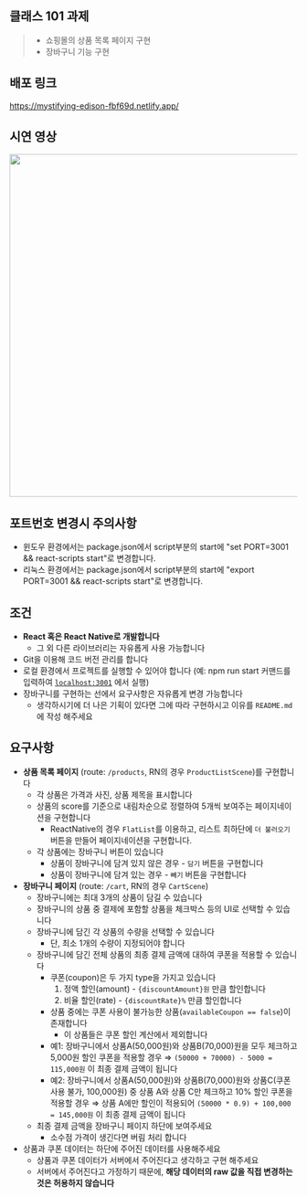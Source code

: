 ## 클래스 101 과제
> - 쇼핑몰의 상품 목록 페이지 구현
> - 장바구니 기능 구현

## 배포 링크
https://mystifying-edison-fbf69d.netlify.app/

## 시연 영상
<img src="https://user-images.githubusercontent.com/46251629/99386062-3b3f7a80-2915-11eb-8b42-78052ab5289f.gif" width="600px"/>

## 포트번호 변경시 주의사항
- 윈도우 환경에서는 package.json에서 script부분의 start에 "set PORT=3001 && react-scripts start"로 변경합니다.
- 리눅스 환경에서는 package.json에서 script부분의 start에 "export PORT=3001 && react-scripts start"로 변경합니다.

## 조건

- **React 혹은 React Native로 개발합니다**
    - 그 외 다른 라이브러리는 자유롭게 사용 가능합니다
- Git을 이용해 코드 버전 관리를 합니다
- 로컬 환경에서 프로젝트를 실행할 수 있어야 합니다
(예: npm run start 커맨드를 입력하여 [`localhost:3001`](http://localhost:3001) 에서 실행)
- 장바구니를 구현하는 선에서 요구사항은 자유롭게 변경 가능합니다
    - 생각하시기에 더 나은 기획이 있다면 그에 따라 구현하시고 이유를 `README.md`에 작성 해주세요

## 요구사항

- **상품 목록 페이지** (route: `/products`, RN의 경우 `ProductListScene`)를 구현합니다
    - 각 상품은 가격과 사진, 상품 제목을 표시합니다
    - 상품의 score를 기준으로 내림차순으로 정렬하여 5개씩 보여주는 페이지네이션을 구현합니다
        - ReactNative의 경우 `FlatList`를 이용하고, 리스트 최하단에 `더 불러오기` 버튼을 만들어 페이지네이션을 구현합니다.
    - 각 상품에는 장바구니 버튼이 있습니다
        - 상품이 장바구니에 담겨 있지 않은 경우 - `담기` 버튼을 구현합니다
        - 상품이 장바구니에 담겨 있는 경우 - `빼기` 버튼을 구현합니다
- **장바구니 페이지** (route: `/cart`, RN의 경우 `CartScene`)
    - 장바구니에는 최대 3개의 상품이 담길 수 있습니다
    - 장바구니의 상품 중 결제에 포함할 상품을 체크박스 등의 UI로 선택할 수 있습니다
    - 장바구니에 담긴 각 상품의 수량을 선택할 수 있습니다
        - 단, 최소 1개의 수량이 지정되어야 합니다
    - 장바구니에 담긴 전체 상품의 최종 결제 금액에 대하여 쿠폰을 적용할 수 있습니다
        - 쿠폰(coupon)은 두 가지 type을 가지고 있습니다
            1. 정액 할인(amount) - `{discountAmount}원` 만큼 할인합니다
            2. 비율 할인(rate) - `{discountRate}%` 만큼 할인합니다
        - 상품 중에는 쿠폰 사용이 불가능한 상품(`availableCoupon == false`)이 존재합니다
            - 이 상품들은 쿠폰 할인 계산에서 제외합니다
        - 예1: 장바구니에서 상품A(50,000원)와 상품B(70,000)원을 모두 체크하고 5,000원 할인 쿠폰을 적용할 경우
        ⇒ `(50000 + 70000) - 5000 = 115,000원` 이 최종 결제 금액이 됩니다
        - 예2: 장바구니에서 상품A(50,000원)와 상품B(70,000)원와 상품C(쿠폰 사용 불가, 100,000원) 중 상품 A와 상품 C만 체크하고 10% 할인 쿠폰을 적용할 경우
        ⇒ 상품 A에만 할인이 적용되어 `(50000 * 0.9) + 100,000 = 145,000원` 이 최종 결제 금액이 됩니다
    - 최종 결제 금액을 장바구니 페이지 하단에 보여주세요
        - 소수점 가격이 생긴다면 버림 처리 합니다
- 상품과 쿠폰 데이터는 하단에 주어진 데이터를 사용해주세요
    - 상품과 쿠폰 데이터가 서버에서 주어진다고 생각하고 구현 해주세요
    - 서버에서 주어진다고 가정하기 때문에, **해당 데이터의 raw 값을 직접 변경하는 것은 허용하지 않습니다**
